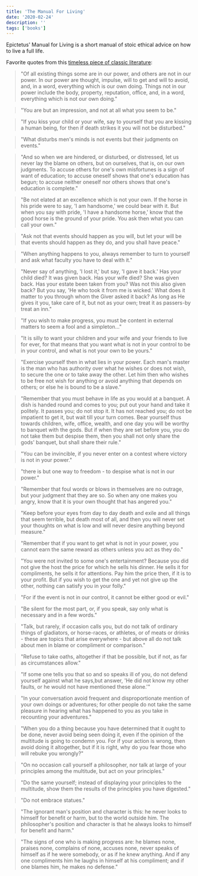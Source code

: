 ```yaml
---
title: 'The Manual For Living'
date: '2020-02-24'
description: ''
tags: ['books']
---
```


Epictetus' Manual for Living is a short manual of stoic ethical advice on how to live a full life.

Favorite quotes from this [timeless piece of classic literature](http://amzn.eu/4wGNBT7):

> "Of all existing things some are in our power, and others are not in our power. In our power are thought, impulse, will to get and will to avoid, and, in a word, everything which is our own doing. Things not in our power include the body, property, reputation, office, and, in a word, everything which is not our own doing."

> "You are but an impression, and not at all what you seem to be."

> "If you kiss your child or your wife, say to yourself that you are kissing a human being, for then if death strikes it you will not be disturbed."

> "What disturbs men's minds is not events but their judgments on events."

> "And so when we are hindered, or disturbed, or distressed, let us never lay the blame on others, but on ourselves, that is, on our own judgments. To accuse others for one's own misfortunes is a sign of want of education; to accuse oneself shows that one's education has begun; to accuse neither oneself nor others shows that one's education is complete."

> "Be not elated at an excellence which is not your own. If the horse in his pride were to say, 'I am handsome,' we could bear with it. But when you say with pride, 'I have a handsome horse,' know that the good horse is the ground of your pride. You ask then what you can call your own."

> "Ask not that events should happen as you will, but let your will be that events should happen as they do, and you shall have peace."

> "When anything happens to you, always remember to turn to yourself and ask what faculty you have to deal with it."

> "Never say of anything, 'I lost it,' but say, 'I gave it back.' Has your child died? It was given back. Has your wife died? She was given back. Has your estate been taken from you? Was not this also given back? But you say, 'He who took it from me is wicked.' What does it matter to you through whom the Giver asked it back? As long as He gives it you, take care of it, but not as your own; treat it as passers-by treat an inn."

> "If you wish to make progress, you must be content in external matters to seem a fool and a simpleton..."

> "It is silly to want your children and your wife and your friends to live for ever, for that means that you want what is not in your control to be in your control, and what is not your own to be yours."

> "Exercise yourself then in what lies in your power. Each man's master is the man who has authority over what he wishes or does not wish, to secure the one or to take away the other. Let him then who wishes to be free not wish for anything or avoid anything that depends on others; or else he is bound to be a slave."

> "Remember that you must behave in life as you would at a banquet. A dish is handed round and comes to you; put out your hand and take it politely. It passes you; do not stop it. It has not reached you; do not be impatient to get it, but wait till your turn comes. Bear yourself thus towards children, wife, office, wealth, and one day you will be worthy to banquet with the gods. But if when they are set before you, you do not take them but despise them, then you shall not only share the gods' banquet, but shall share their rule."

> "You can be invincible, if you never enter on a contest where victory is not in your power."

> "there is but one way to freedom - to despise what is not in our power."

> "Remember that foul words or blows in themselves are no outrage, but your judgment that they are so. So when any one makes you angry, know that it is your own thought that has angered you."

> "Keep before your eyes from day to day death and exile and all things that seem terrible, but death most of all, and then you will never set your thoughts on what is low and will never desire anything beyond measure."

> "Remember that if you want to get what is not in your power, you cannot earn the same reward as others unless you act as they do."

> "You were not invited to some one's entertainment? Because you did not give the host the price for which he sells his dinner. He sells it for compliments, he sells it for attentions. Pay him the price then, if it is to your profit. But if you wish to get the one and yet not give up the other, nothing can satisfy you in your folly."

> "For if the event is not in our control, it cannot be either good or evil."

> "Be silent for the most part, or, if you speak, say only what is necessary and in a few words."

> "Talk, but rarely, if occasion calls you, but do not talk of ordinary things of gladiators, or horse-races, or athletes, or of meats or drinks - these are topics that arise everywhere - but above all do not talk about men in blame or compliment or comparison."

> "Refuse to take oaths, altogether if that be possible, but if not, as far as circumstances allow."

> "If some one tells you that so and so speaks ill of you, do not defend yourself against what he says,but answer, 'He did not know my other faults, or he would not have mentioned these alone.'"

> "In your conversation avoid frequent and disproportionate mention of your own doings or adventures; for other people do not take the same pleasure in hearing what has happened to you as you take in recounting your adventures."

> "When you do a thing because you have determined that it ought to be done, never avoid being seen doing it, even if the opinion of the multitude is going to condemn you. For if your action is wrong, then avoid doing it altogether, but if it is right, why do you fear those who will rebuke you wrongly?"

> "On no occasion call yourself a philosopher, nor talk at large of your principles among the multitude, but act on your principles."

> "Do the same yourself; instead of displaying your principles to the multitude, show them the results of the principles you have digested."

> "Do not embrace statues."

> "The ignorant man's position and character is this: he never looks to himself for benefit or harm, but to the world outside him. The philosopher's position and character is that he always looks to himself for benefit and harm."

> "The signs of one who is making progress are: he blames none, praises none, complains of none, accuses none, never speaks of himself as if he were somebody, or as if he knew anything. And if any one compliments him he laughs in himself at his compliment; and if one blames him, he makes no defense."
